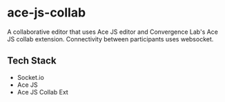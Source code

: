 # ace-js-collab
A collaborative editor that uses Ace JS editor and Convergence Lab's Ace JS collab extension. Connectivity between participants uses websocket.

## Tech Stack
- Socket.io
- Ace JS
- Ace JS Collab Ext
